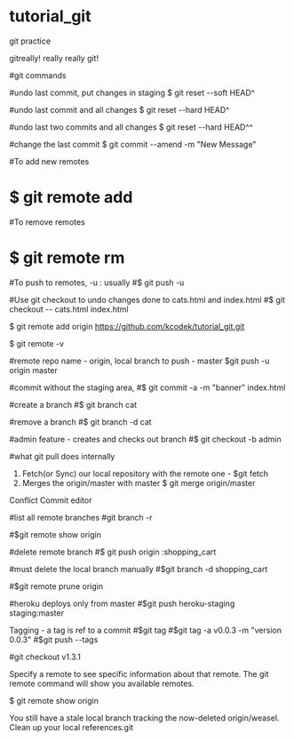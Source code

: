 # tutorial_git
git practice

gitreally!
really really git!

#git commands

#undo last commit, put changes in staging
$ git reset --soft HEAD^  

#undo last commit and all changes
$ git reset --hard HEAD^  

#undo last two commits and all changes
$ git reset --hard HEAD^^  

<!-- fatal: ambiguous argument 'HEAD^^': unknown revision or path not in the working tree.
Use '--' to separate paths from revisions -->



#change the last commit
$ git commit --amend -m "New Message"


#To add new remotes
# $ git remote add <name> <address>

#To remove  remotes
# $ git remote rm <name>

#To push to remotes, -u : usually 
#$ git push -u <name> <branch>

#Use git checkout to undo changes done to cats.html and index.html
#$ git checkout -- cats.html index.html


$ git remote add origin https://github.com/kcodek/tutorial_git.git

$ git remote -v

#remote repo name - origin, local branch to push - master
$git push -u origin master  

#commit without the staging area,
#$ git commit -a -m "banner" index.html


#create a branch
#$ git branch cat

#remove a branch
#$ git branch -d cat

#admin feature - creates and checks out branch
#$ git checkout -b admin

#what git pull does internally
1. Fetch(or Sync) our local repository with the remote one - $git fetch
2. Merges the origin/master with master $ git merge origin/master

Conflict
Commit editor

#list all remote branches
#git branch -r   

#$git remote show origin 

#delete remote branch
#$ git push origin :shopping_cart

#must delete the local branch manually
#$git branch -d shopping_cart

#$git remote prune origin

#heroku deploys only from master
#$git push heroku-staging staging:master

Tagging - a tag is ref to a commit
#$git tag
#$git tag -a v0.0.3 -m "version 0.0.3"
#$git push --tags 

#git checkout v1.3.1

Specify a remote to see specific information about that remote. The git remote command will show you available remotes.

$ git remote show origin

You still have a stale local branch tracking the now-deleted origin/weasel. Clean up your local references.git

